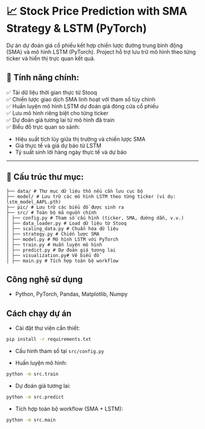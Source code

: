 # 📈 Stock Price Prediction with SMA Strategy & LSTM (PyTorch)

Dự án dự đoán giá cổ phiếu kết hợp chiến lược đường trung bình động (SMA) và mô hình LSTM (PyTorch). Project hỗ trợ lưu trữ mô hình theo từng ticker và hiển thị trực quan kết quả.

## 🚀 Tính năng chính:

✅ Tải dữ liệu thời gian thực từ Stooq  
✅ Chiến lược giao dịch SMA linh hoạt với tham số tùy chỉnh  
✅ Huấn luyện mô hình LSTM dự đoán giá đóng cửa cổ phiếu  
✅ Lưu mô hình riêng biệt cho từng ticker  
✅ Dự đoán giá tương lai từ mô hình đã train  
✅ Biểu đồ trực quan so sánh:
- Hiệu suất tích lũy giữa thị trường và chiến lược SMA
- Giá thực tế và giá dự báo từ LSTM
- Tỷ suất sinh lời hàng ngày thực tế và dự báo  

---

## 📂 Cấu trúc thư mục:

```
├── data/ # Thư mục dữ liệu thô nếu cần lưu cục bộ
├── model/ # Lưu trữ các mô hình LSTM theo từng ticker (ví dụ: lstm_model_AAPL.pth)
├── pic/ # Lưu trữ các biểu đồ được sinh ra
├── src/ # Toàn bộ mã nguồn chính
│ ├── config.py # Tham số cấu hình (ticker, SMA, đường dẫn, v.v.)
│ ├── data_loader.py # Load dữ liệu từ Stooq
│ ├── scaling_data.py # Chuẩn hóa dữ liệu
│ ├── strategy.py # Chiến lược SMA
│ ├── model.py # Mô hình LSTM với PyTorch
│ ├── train.py # Huấn luyện mô hình
│ ├── predict.py # Dự đoán giá tương lai
│ ├── visualization.py# Vẽ biểu đồ
│ ├── main.py # Tích hợp toàn bộ workflow
```

## Công nghệ sử dụng
- Python, PyTorch, Pandas, Matplotlib, Numpy

## Cách chạy dự án

- Cài đặt thư viện cần thiết:
```bash
pip install -r requirements.txt
```

- Cấu hình tham số tại ```src/config.py```

- Huấn luyện mô hình:
```bash
python -m src.train
```

- Dự đoán giá tương lai:
```bash
python -m src.predict
```

- Tích hợp toàn bộ workflow (SMA + LSTM):
```bash
python -m src.main
```
